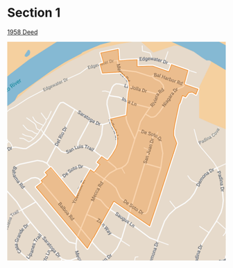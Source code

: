 
# Section 1

[1958 Deed](<assets/1958-12-23 Deed (1992 - 49-50) - Section One.pdf >)


![Section One](images/section-one.png)


